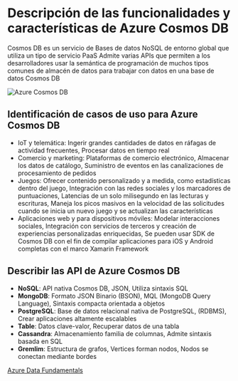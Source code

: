 # Descripción de las funcionalidades y características de Azure Cosmos DB
Cosmos DB es un servicio de Bases de datos NoSQL de entorno global que utiliza un tipo de servicio PaaS
Admite varias APIs que permiten a los desarrolladores usar la semántica de programación de muchos tipos comunes de almacén de datos para trabajar con datos en una base de datos Cosmos DB

![Azure Cosmos DB](https://learn.microsoft.com/es-mx/training/wwl-data-ai/explore-non-relational-data-stores-azure/media/azure-cosmos-db.png)

## Identificación de casos de uso para Azure Cosmos DB
- IoT y telemática: Ingerir grandes cantidades de datos en ráfagas de actividad frecuentes, Procesar datos en tiempo real
- Comercio y marketing: Plataformas de comercio electrónico, Almacenar los datos de catálogo, Suministro de eventos en las canalizaciones de procesamiento de pedidos
- Juegos: Ofrecer contenido personalizado y a medida, como estadísticas dentro del juego, Integración con las redes sociales y los marcadores de puntuaciones, Latencias de un solo milisegundo en las lecturas y escrituras, Maneja los picos masivos en la velocidad de las solicitudes cuando se inicia un nuevo juego y se actualizan las características
- Aplicaciones web y para dispositivos móviles: Modelar interacciones sociales, Integración con servicios de terceros y creación de experiencias personalizadas enriquecidas, Se pueden usar SDK de Cosmos DB con el fin de compilar aplicaciones para iOS y Android completas con el marco Xamarin Framework

## Describir las API de Azure Cosmos DB
- **NoSQL**: API nativa Cosmos DB, JSON, Utiliza sintaxis SQL
- **MongoDB**: Formato JSON Binario (BSON), MQL (MongoDB Query Language), Sintaxis compacta orientada a objetos
- **PostgreSQL**: Base de datos relacional nativa de PostgreSQL, (RDBMS), Crear aplicaciones altamente escalables
- **Table**: Datos clave-valor, Recuperar datos de una tabla
- **Cassandra**: Almacenamiento familia de columnas, Admite sintaxis basada en SQL
- **Gremlim**: Estructura de grafos, Vertices forman nodos, Nodos se conectan mediante bordes

[Azure Data Fundamentals](../README.md)